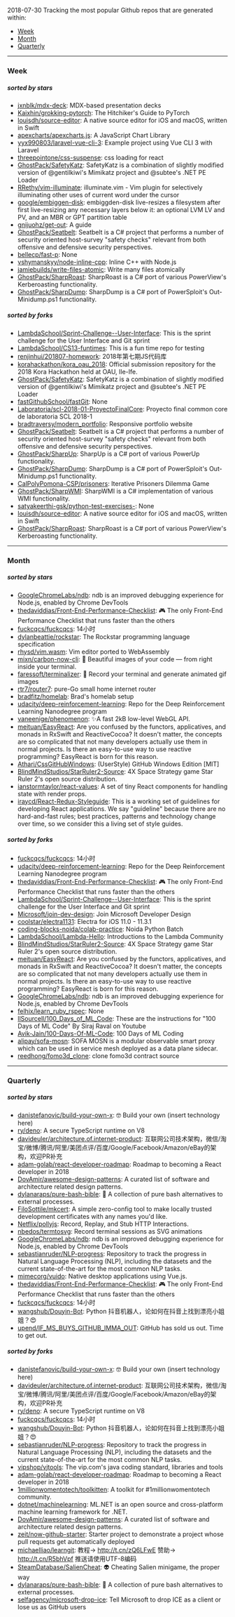 2018-07-30
Tracking the most popular Github repos that are generated within: 
* [Week](https://github.com/polebug/github_trending_spider/blob/master/2018-07-30.md#week)
* [Month](https://github.com/polebug/github_trending_spider/blob/master/2018-07-30.md#month)
* [Quarterly](https://github.com/polebug/github_trending_spider/blob/master/2018-07-30.md#quarterly)
--- 
### Week 
##### sorted by stars 
* [jxnblk/mdx-deck](https://github.com/jxnblk/mdx-deck): MDX-based presentation decks
* [Kaixhin/grokking-pytorch](https://github.com/Kaixhin/grokking-pytorch): The Hitchiker's Guide to PyTorch
* [louisdh/source-editor](https://github.com/louisdh/source-editor): A native source editor for iOS and macOS, written in Swift
* [apexcharts/apexcharts.js](https://github.com/apexcharts/apexcharts.js): A JavaScript Chart Library
* [yyx990803/laravel-vue-cli-3](https://github.com/yyx990803/laravel-vue-cli-3): Example project using Vue CLI 3 with Laravel
* [threepointone/css-suspense](https://github.com/threepointone/css-suspense): css loading for react 
* [GhostPack/SafetyKatz](https://github.com/GhostPack/SafetyKatz): SafetyKatz is a combination of slightly modified version of @gentilkiwi's Mimikatz project and @subtee's .NET PE Loader
* [RRethy/vim-illuminate](https://github.com/RRethy/vim-illuminate): illuminate.vim - Vim plugin for selectively illuminating other uses of current word under the cursor
* [google/embiggen-disk](https://github.com/google/embiggen-disk): embiggden-disk live-resizes a filesystem after first live-resizing any necessary layers below it: an optional LVM LV and PV, and an MBR or GPT partition table
* [gnijuohz/get-out](https://github.com/gnijuohz/get-out): A guide
* [GhostPack/Seatbelt](https://github.com/GhostPack/Seatbelt): Seatbelt is a C# project that performs a number of security oriented host-survey "safety checks" relevant from both offensive and defensive security perspectives.
* [bellecp/fast-p](https://github.com/bellecp/fast-p): None
* [vshymanskyy/node-inline-cpp](https://github.com/vshymanskyy/node-inline-cpp): Inline C++ with Node.js
* [jamiebuilds/write-files-atomic](https://github.com/jamiebuilds/write-files-atomic): Write many files atomically
* [GhostPack/SharpRoast](https://github.com/GhostPack/SharpRoast): SharpRoast is a C# port of various PowerView's Kerberoasting functionality.
* [GhostPack/SharpDump](https://github.com/GhostPack/SharpDump): SharpDump is a C# port of PowerSploit's Out-Minidump.ps1 functionality.
##### sorted by forks 
* [LambdaSchool/Sprint-Challenge--User-Interface](https://github.com/LambdaSchool/Sprint-Challenge--User-Interface): This is the sprint challenge for the User Interface and Git sprint
* [LambdaSchool/CS13-funtimes](https://github.com/LambdaSchool/CS13-funtimes): This is a fun time repo for testing
* [renjinhui/201807-homework](https://github.com/renjinhui/201807-homework): 2018年第七期JS代码库
* [korahackathon/kora_oau_2018](https://github.com/korahackathon/kora_oau_2018): Official submission repository for the 2018 Kora Hackathon held at OAU, Ile-Ife.
* [GhostPack/SafetyKatz](https://github.com/GhostPack/SafetyKatz): SafetyKatz is a combination of slightly modified version of @gentilkiwi's Mimikatz project and @subtee's .NET PE Loader
* [fastGithubSchool/fastGit](https://github.com/fastGithubSchool/fastGit): None
* [Laboratoria/scl-2018-01-ProyectoFinalCore](https://github.com/Laboratoria/scl-2018-01-ProyectoFinalCore): Proyecto final common core de laboratoria SCL 2018-1
* [bradtraversy/modern_portfolio](https://github.com/bradtraversy/modern_portfolio): Responsive portfolio website
* [GhostPack/Seatbelt](https://github.com/GhostPack/Seatbelt): Seatbelt is a C# project that performs a number of security oriented host-survey "safety checks" relevant from both offensive and defensive security perspectives.
* [GhostPack/SharpUp](https://github.com/GhostPack/SharpUp): SharpUp is a C# port of various PowerUp functionality.
* [GhostPack/SharpDump](https://github.com/GhostPack/SharpDump): SharpDump is a C# port of PowerSploit's Out-Minidump.ps1 functionality.
* [CalPolyPomona-CSP/prisoners](https://github.com/CalPolyPomona-CSP/prisoners): Iterative Prisoners Dilemma Game
* [GhostPack/SharpWMI](https://github.com/GhostPack/SharpWMI): SharpWMI is a C# implementation of various WMI functionality.
* [satyakeerthi-gsk/python-test-exercises-](https://github.com/satyakeerthi-gsk/python-test-exercises-): None
* [louisdh/source-editor](https://github.com/louisdh/source-editor): A native source editor for iOS and macOS, written in Swift
* [GhostPack/SharpRoast](https://github.com/GhostPack/SharpRoast): SharpRoast is a C# port of various PowerView's Kerberoasting functionality.
--- 
### Month 
##### sorted by stars 
* [GoogleChromeLabs/ndb](https://github.com/GoogleChromeLabs/ndb): ndb is an improved debugging experience for Node.js, enabled by Chrome DevTools
* [thedaviddias/Front-End-Performance-Checklist](https://github.com/thedaviddias/Front-End-Performance-Checklist): 🎮 The only Front-End Performance Checklist that runs faster than the others
* [fuckcqcs/fuckcqcs](https://github.com/fuckcqcs/fuckcqcs): 14小时
* [dylanbeattie/rockstar](https://github.com/dylanbeattie/rockstar): The Rockstar programming language specification
* [rhysd/vim.wasm](https://github.com/rhysd/vim.wasm): Vim editor ported to WebAssembly
* [mixn/carbon-now-cli](https://github.com/mixn/carbon-now-cli): 🎨 Beautiful images of your code — from right inside your terminal.
* [faressoft/terminalizer](https://github.com/faressoft/terminalizer): 🦄 Record your terminal and generate animated gif images
* [rtr7/router7](https://github.com/rtr7/router7): pure-Go small home internet router
* [bradfitz/homelab](https://github.com/bradfitz/homelab): Brad's homelab setup
* [udacity/deep-reinforcement-learning](https://github.com/udacity/deep-reinforcement-learning): Repo for the Deep Reinforcement Learning Nanodegree program
* [vaneenige/phenomenon](https://github.com/vaneenige/phenomenon): ✨A fast 2kB low-level WebGL API.
* [meituan/EasyReact](https://github.com/meituan/EasyReact): Are you confused by the functors, applicatives, and monads in RxSwift and ReactiveCocoa? It doesn't matter, the concepts are so complicated that not many developers actually use them in normal projects. Is there an easy-to-use way to use reactive programming? EasyReact is born for this reason.
* [Athari/CssGitHubWindows](https://github.com/Athari/CssGitHubWindows): (UserStyle) GitHub Windows Edition [MIT]
* [BlindMindStudios/StarRuler2-Source](https://github.com/BlindMindStudios/StarRuler2-Source): 4X Space Strategy game Star Ruler 2's open source distribution.
* [ianstormtaylor/react-values](https://github.com/ianstormtaylor/react-values): A set of tiny React components for handling state with render props.
* [iraycd/React-Redux-Styleguide](https://github.com/iraycd/React-Redux-Styleguide): This is a working set of guidelines for developing React applications. We say "guideline" because there are no hard-and-fast rules; best practices, patterns and technology change over time, so we consider this a living set of style guides.
##### sorted by forks 
* [fuckcqcs/fuckcqcs](https://github.com/fuckcqcs/fuckcqcs): 14小时
* [udacity/deep-reinforcement-learning](https://github.com/udacity/deep-reinforcement-learning): Repo for the Deep Reinforcement Learning Nanodegree program
* [thedaviddias/Front-End-Performance-Checklist](https://github.com/thedaviddias/Front-End-Performance-Checklist): 🎮 The only Front-End Performance Checklist that runs faster than the others
* [LambdaSchool/Sprint-Challenge--User-Interface](https://github.com/LambdaSchool/Sprint-Challenge--User-Interface): This is the sprint challenge for the User Interface and Git sprint
* [Microsoft/join-dev-design](https://github.com/Microsoft/join-dev-design): Join Microsoft Developer Design
* [coolstar/electra1131](https://github.com/coolstar/electra1131): Electra for iOS 11.0 - 11.3.1
* [coding-blocks-noida/colab-practice](https://github.com/coding-blocks-noida/colab-practice): Noida Python Batch
* [LambdaSchool/Lambda-Hello](https://github.com/LambdaSchool/Lambda-Hello): Introductions to the Lambda Community
* [BlindMindStudios/StarRuler2-Source](https://github.com/BlindMindStudios/StarRuler2-Source): 4X Space Strategy game Star Ruler 2's open source distribution.
* [meituan/EasyReact](https://github.com/meituan/EasyReact): Are you confused by the functors, applicatives, and monads in RxSwift and ReactiveCocoa? It doesn't matter, the concepts are so complicated that not many developers actually use them in normal projects. Is there an easy-to-use way to use reactive programming? EasyReact is born for this reason.
* [GoogleChromeLabs/ndb](https://github.com/GoogleChromeLabs/ndb): ndb is an improved debugging experience for Node.js, enabled by Chrome DevTools
* [felhix/learn_ruby_rspec](https://github.com/felhix/learn_ruby_rspec): None
* [llSourcell/100_Days_of_ML_Code](https://github.com/llSourcell/100_Days_of_ML_Code): These are the instructions for "100 Days of ML Code" By Siraj Raval on Youtube
* [Avik-Jain/100-Days-Of-ML-Code](https://github.com/Avik-Jain/100-Days-Of-ML-Code): 100 Days of ML Coding
* [alipay/sofa-mosn](https://github.com/alipay/sofa-mosn): SOFA MOSN is a modular observable smart proxy which can be used in service mesh deployed as a data plane sidecar.
* [reedhong/fomo3d_clone](https://github.com/reedhong/fomo3d_clone): clone fomo3d contract source
--- 
### Quarterly 
##### sorted by stars 
* [danistefanovic/build-your-own-x](https://github.com/danistefanovic/build-your-own-x): 🤓 Build your own (insert technology here)
* [ry/deno](https://github.com/ry/deno): A secure TypeScript runtime on V8
* [davideuler/architecture.of.internet-product](https://github.com/davideuler/architecture.of.internet-product): 互联网公司技术架构，微信/淘宝/微博/腾讯/阿里/美团点评/百度/Google/Facebook/Amazon/eBay的架构，欢迎PR补充
* [adam-golab/react-developer-roadmap](https://github.com/adam-golab/react-developer-roadmap): Roadmap to becoming a React developer in 2018
* [DovAmir/awesome-design-patterns](https://github.com/DovAmir/awesome-design-patterns): A curated list of software and architecture related design patterns.
* [dylanaraps/pure-bash-bible](https://github.com/dylanaraps/pure-bash-bible): 📖 A collection of pure bash alternatives to external processes.
* [FiloSottile/mkcert](https://github.com/FiloSottile/mkcert): A simple zero-config tool to make locally trusted development certificates with any names you'd like.
* [Netflix/pollyjs](https://github.com/Netflix/pollyjs): Record, Replay, and Stub HTTP Interactions.
* [nbedos/termtosvg](https://github.com/nbedos/termtosvg): Record terminal sessions as SVG animations
* [GoogleChromeLabs/ndb](https://github.com/GoogleChromeLabs/ndb): ndb is an improved debugging experience for Node.js, enabled by Chrome DevTools
* [sebastianruder/NLP-progress](https://github.com/sebastianruder/NLP-progress): Repository to track the progress in Natural Language Processing (NLP), including the datasets and the current state-of-the-art for the most common NLP tasks.
* [mimecorg/vuido](https://github.com/mimecorg/vuido): Native desktop applications using Vue.js.
* [thedaviddias/Front-End-Performance-Checklist](https://github.com/thedaviddias/Front-End-Performance-Checklist): 🎮 The only Front-End Performance Checklist that runs faster than the others
* [fuckcqcs/fuckcqcs](https://github.com/fuckcqcs/fuckcqcs): 14小时
* [wangshub/Douyin-Bot](https://github.com/wangshub/Douyin-Bot): Python 抖音机器人，论如何在抖音上找到漂亮小姐姐？😍 
* [upend/IF_MS_BUYS_GITHUB_IMMA_OUT](https://github.com/upend/IF_MS_BUYS_GITHUB_IMMA_OUT): GitHub has sold us out. Time to get out.
##### sorted by forks 
* [danistefanovic/build-your-own-x](https://github.com/danistefanovic/build-your-own-x): 🤓 Build your own (insert technology here)
* [davideuler/architecture.of.internet-product](https://github.com/davideuler/architecture.of.internet-product): 互联网公司技术架构，微信/淘宝/微博/腾讯/阿里/美团点评/百度/Google/Facebook/Amazon/eBay的架构，欢迎PR补充
* [ry/deno](https://github.com/ry/deno): A secure TypeScript runtime on V8
* [fuckcqcs/fuckcqcs](https://github.com/fuckcqcs/fuckcqcs): 14小时
* [wangshub/Douyin-Bot](https://github.com/wangshub/Douyin-Bot): Python 抖音机器人，论如何在抖音上找到漂亮小姐姐？😍 
* [sebastianruder/NLP-progress](https://github.com/sebastianruder/NLP-progress): Repository to track the progress in Natural Language Processing (NLP), including the datasets and the current state-of-the-art for the most common NLP tasks.
* [vipshop/vjtools](https://github.com/vipshop/vjtools): The vip.com's java coding standard, libraries and tools
* [adam-golab/react-developer-roadmap](https://github.com/adam-golab/react-developer-roadmap): Roadmap to becoming a React developer in 2018
* [1millionwomentotech/toolkitten](https://github.com/1millionwomentotech/toolkitten): A toolkit for #1millionwomentotech community.
* [dotnet/machinelearning](https://github.com/dotnet/machinelearning): ML.NET is an open source and cross-platform machine learning framework for .NET.
* [DovAmir/awesome-design-patterns](https://github.com/DovAmir/awesome-design-patterns): A curated list of software and architecture related design patterns.
* [zeit/now-github-starter](https://github.com/zeit/now-github-starter): Starter project to demonstrate a project whose pull requests get automatically deployed
* [michaelliao/learngit](https://github.com/michaelliao/learngit): 教程→ http://t.cn/zQ6LFwE 赞助→ http://t.cn/R5bhVpf 推送请使用UTF-8编码
* [SteamDatabase/SalienCheat](https://github.com/SteamDatabase/SalienCheat): 👽 Cheating Salien minigame, the proper way
* [dylanaraps/pure-bash-bible](https://github.com/dylanaraps/pure-bash-bible): 📖 A collection of pure bash alternatives to external processes.
* [selfagency/microsoft-drop-ice](https://github.com/selfagency/microsoft-drop-ice): Tell Microsoft to drop ICE as a client or lose us as GitHub users
